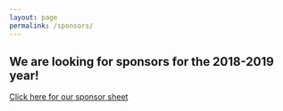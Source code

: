 ```yaml
---
layout: page
permalink: /sponsors/
---
```


<div class='text-center'>
  <h2>We are looking for sponsors for the 2018-2019 year!</h2>

<a href="/assets/pdf/sponsor.pdf" download>Click here for our sponsor sheet</a>
</div>
